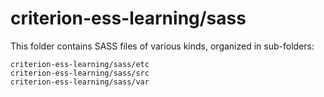 # criterion-ess-learning/sass

This folder contains SASS files of various kinds, organized in sub-folders:

    criterion-ess-learning/sass/etc
    criterion-ess-learning/sass/src
    criterion-ess-learning/sass/var
